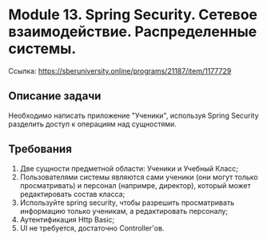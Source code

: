 # Module 13. Spring Security. Сетевое взаимодействие. Распределенные системы.
Ссылка: https://sberuniversity.online/programs/21187/item/1177729

## Описание задачи
Необходимо написать приложение "Ученики", используя Spring Security разделить доступ к операциям над сущностями.

## Требования
1. Две сущности предметной области: Ученики и Учебный Класс;
2. Пользователями системы являются сами ученики (они могут только просматривать) и персонал (напримре, директор), который может редактировать состав класса;
3. Используйте spring security, чтобы разрешить просматривать информацию только ученикам, а редактировать персоналу;
4. Аутентификация Http Basic;
5. UI не требуется, достаточно Controller'ов.
